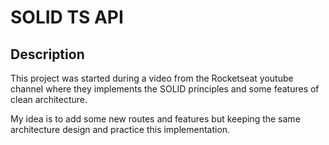 # SOLID TS API

## Description

This project was started during a video from the Rocketseat youtube channel where they implements the SOLID principles and some features of clean architecture.

My idea is to add some new routes and features but keeping the same architecture design and practice this implementation.
